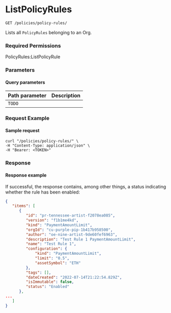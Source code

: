# ListPolicyRules

`GET /policies/policy-rules/`

Lists all `PolicyRules` belonging to an Org.

### Required Permissions

PolicyRules:ListPolicyRule

### Parameters <a href="#parameters.1" id="parameters.1"></a>

#### Query parameters <a href="#path-parameters" id="path-parameters"></a>

| Path parameter | Description |
| -------------- | ----------- |
| `TODO`         |             |

### Request Example <a href="#request-example.1" id="request-example.1"></a>

#### Sample request <a href="#sample-request" id="sample-request"></a>

```shell
curl "/policies/policy-rules/" \
-H "Content-Type: application/json" \
-H "Bearer: <TOKEN>"
```

### Response <a href="#response" id="response"></a>

#### Response example <a href="#response-example" id="response-example"></a>

If successful, the response contains, among other things, a status indicating whether the rule has been enabled:

```json
{
   "items": [
      {
         "id": "pr-tennessee-artist-f2078ea085",
         "version": "f1b1me4kd",
         "kind": "PaymentAmountLimit",
         "orgId": "cu-purple-pip-1b417b958500",
         "author": "oe-nine-artist-9de60fef6963",
         "description": "Test Rule 1 PaymentAmountLimit",
         "name": "Test Rule 1",
         "configuration": {
             "kind": "PaymentAmountLimit",
             "limit": "0.5",
             "assetSymbol": "ETH"
         },
         "tags": [],
         "dateCreated": "2022-07-14T21:22:54.829Z",
         "isImmutable": false,
         "status": "Enabled"
      }, 
...
   ]
}
```



